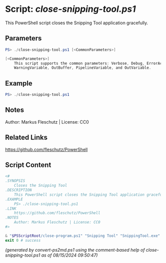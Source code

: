 Script: *close-snipping-tool.ps1*
========================

This PowerShell script closes the Snipping Tool application gracefully.

Parameters
----------
```powershell
PS> ./close-snipping-tool.ps1 [<CommonParameters>]

[<CommonParameters>]
    This script supports the common parameters: Verbose, Debug, ErrorAction, ErrorVariable, WarningAction, 
    WarningVariable, OutBuffer, PipelineVariable, and OutVariable.
```

Example
-------
```powershell
PS> ./close-snipping-tool.ps1

```

Notes
-----
Author: Markus Fleschutz | License: CC0

Related Links
-------------
https://github.com/fleschutz/PowerShell

Script Content
--------------
```powershell
<#
.SYNOPSIS
	Closes the Snipping Tool
.DESCRIPTION
	This PowerShell script closes the Snipping Tool application gracefully.
.EXAMPLE
	PS> ./close-snipping-tool.ps1
.LINK
	https://github.com/fleschutz/PowerShell
.NOTES
	Author: Markus Fleschutz | License: CC0
#>

& "$PSScriptRoot/close-program.ps1" "Snipping Tool" "SnippingTool.exe" ""
exit 0 # success
```

*(generated by convert-ps2md.ps1 using the comment-based help of close-snipping-tool.ps1 as of 08/15/2024 09:50:47)*
